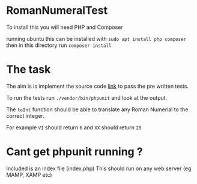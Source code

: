 # RomanNumeralTest

To install this you will need PHP and Composer

running ubuntu this can be installed with `sudo apt install php composer` then in this directory run `composer install`

# The task

The aim is is implement the source code [link](https://github.com/SykesCottages/RomanNumeralTest/blob/master/src/RomanNumeral.php) to pass the pre written tests.

To run the tests run `./vendor/bin/phpunit` and look at the output.

The `toInt` function should be able to translate any Roman Numerial to the correct integer.

For example `VI` should return `6` and `XX` should return `20`

# Cant get phpunit running ?

Included is an index file (index.php) This should run on any web server (eg MAMP, XAMP etc)